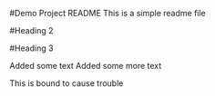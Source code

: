 #Demo Project README
This is a simple readme file

#Heading 2

#Heading 3

Added some text
Added some more text

This is bound to cause trouble

##

